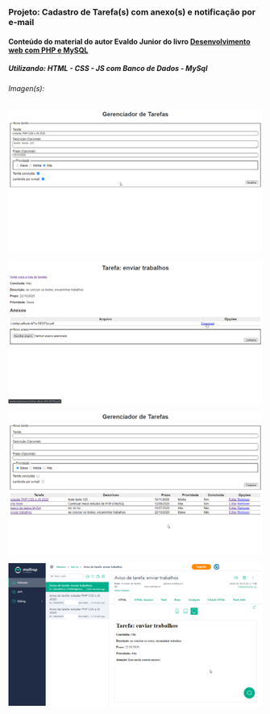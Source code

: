 ### Projeto: Cadastro de Tarefa(s) com anexo(s) e notificação por e-mail

#### Conteúdo do material do autor Evaldo Junior do livro <a href="https://www.casadocodigo.com.br/products/livro-php-mysql?_pos=1&_sid=f680cd899&_ss=r" target="_blank"> Desenvolvimento web com PHP e MySQL </a>

##### Utilizando: **HTML - CSS - JS com Banco de Dados - MySql**

###### Imagen(s):

![alt text](https://github.com/jlelis/tarefas-php/blob/master/img/img01.png?raw=true)

![alt text](https://github.com/jlelis/tarefas-php/blob/master/img/img02.png?raw=true)


![alt text](https://github.com/jlelis/tarefas-php/blob/master/img/img03.png?raw=true)


![alt text](https://github.com/jlelis/tarefas-php/blob/master/img/img04.png?raw=true)

